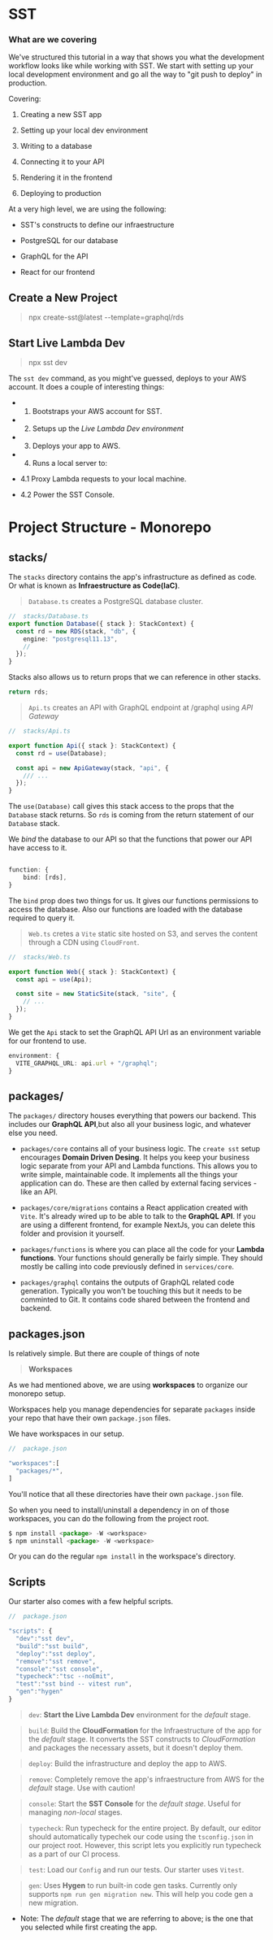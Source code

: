 # SST

### What are we covering

We've structured this tutorial in a way that shows you what the development workflow looks like while working with SST. We start with setting up your local development environment and go all the way to "git push to deploy" in production.

Covering:

1. Creating a new SST app

2. Setting up your local dev environment

3. Writing to a database

4. Connecting it to your API

5. Rendering it in the frontend

6. Deploying to production

At a very high level, we are using the following:

- SST's constructs to define our infraestructure

- PostgreSQL for our database

- GraphQL for the API

- React for our frontend

## Create a New Project

> npx create-sst@latest --template=graphql/rds

## Start Live Lambda Dev

> npx sst dev

The `sst dev` command, as you might've guessed, deploys to your AWS account. It does a couple of interesting things:

- 1.  Bootstraps your AWS account for SST.

- 2.  Setups up the _Live Lambda Dev environment_

- 3.  Deploys your app to AWS.

- 4.  Runs a local server to:

- 4.1 Proxy Lambda requests to your local machine.

- 4.2 Power the SST Console.

# Project Structure - Monorepo

## stacks/

The `stacks` directory contains the app's infrastructure as defined as code. Or what is known as **Infraestructure as Code(IaC)**.

> `Database.ts` creates a PostgreSQL database cluster.

```ts
//  stacks/Database.ts
export function Database({ stack }: StackContext) {
  const rd = new RDS(stack, "db", {
    engine: "postgresql11.13",
    //
  });
}
```

Stacks also allows us to return props that we can reference in other stacks.

```ts
return rds;
```

> `Api.ts` creates an API with GraphQL endpoint at /graphql using _API Gateway_

```ts
//  stacks/Api.ts

export function Api({ stack }: StackContext) {
  const rd = use(Database);

  const api = new ApiGateway(stack, "api", {
    /// ...
  });
}
```

The `use(Database)` call gives this stack access to the props that the `Database` stack returns. So `rds` is coming from the return statement of our `Database` stack.

We _bind_ the database to our API so that the functions that power our API have access to it.

```ts

function: {
    bind: [rds],
}

```

The `bind` prop does two things for us. It gives our functions permissions to access the database. Also our functions are loaded with the database required to query it.

> `Web.ts` cretes a `Vite` static site hosted on S3, and serves the content through a CDN using `CloudFront`.

```ts
//  stacks/Web.ts

export function Web({ stack }: StackContext) {
  const api = use(Api);

  const site = new StaticSite(stack, "site", {
    // ...
  });
}
```

We get the `Api` stack to set the GraphQL API Url as an environment variable for our frontend to use.

```ts
environment: {
  VITE_GRAPHQL_URL: api.url + "/graphql";
}
```

## packages/

The `packages/` directory houses everything that powers our backend. This includes our **GraphQL API**,but also all your business logic, and whatever else you need.

- `packages/core` contains all of your business logic. The `create sst` setup encourages **Domain Driven Desing**. It helps you keep your business logic separate from your API and Lambda functions. This allows you to write simple, maintainable code. It implements all the things your application can do. These are then called by external facing services - like an API.

- `packages/core/migrations` contains a React application created with `Vite`. It's already wired up to be able to talk to the **GraphQL API**. If you are using a different frontend, for example NextJs, you can delete this folder and provision it yourself.

- `packages/functions` is where you can place all the code for your **Lambda functions**. Your functions should generally be fairly simple. They should mostly be calling into code previously defined in `services/core`.

- `packages/graphql` contains the outputs of GraphQL related code generation. Typically you won't be touching this but it needs to be comminted to Git. It contains code shared between the frontend and backend.

## packages.json

Is relatively simple. But there are couple of things of note

> **Workspaces**

As we had mentioned above, we are using **workspaces** to organize our monorepo setup.

Workspaces help you manage dependencies for separate `packages` inside your repo that have their own `package.json` files.

We have workspaces in our setup.

```ts
//  package.json

"workspaces":[
  "packages/*",
]

```

You'll notice that all these directories have their own `package.json` file.

So when you need to install/uninstall a dependency in on of those workspaces, you can do the following from the project root.

```ts
$ npm install <package> -W <workspace>
$ npm uninstall <package> -W <workspace>
```

Or you can do the regular `npm install` in the workspace's directory.

## Scripts

Our starter also comes with a few helpful scripts.

```ts
//  package.json

"scripts": {
  "dev":"sst dev",
  "build":"sst build",
  "deploy":"sst deploy",
  "remove":"sst remove",
  "console":"sst console",
  "typecheck":"tsc --noEmit",
  "test":"sst bind -- vitest run",
  "gen":"hygen"
}

```

> `dev`: **Start the Live Lambda Dev** environment for the _default_ stage.

> `build`: Build the **CloudFormation** for the Infraestructure of the app for the _default_ stage. It converts the SST constructs to _CloudFormation_ and packages the necessary assets, but it doesn't deploy them.

> `deploy`: Build the infrastructure and deploy the app to AWS.

> `remove`: Completely remove the app's infraestructure from AWS for the _default_ stage. Use with caution!

> `console`: Start the **SST Console** for the _default stage_. Useful for managing _non-local_ stages.

> `typecheck`: Run typecheck for the entire project. By default, our editor should automatically typechek our code using the `tsconfig.json` in our project root. However, this script lets you explicitly run typecheck as a part of our CI process.

> `test`: Load our `Config` and run our tests. Our starter uses `Vitest`.

> `gen`: Uses **Hygen** to run built-in code gen tasks. Currently only supports `npm run gen migration new`. This will help you code gen a new migration.

- Note: The _default_ stage that we are referring to above; is the one that you selected while first creating the app.
